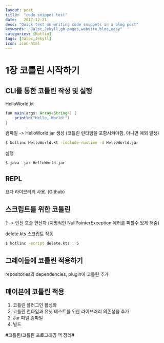 ```yaml
---
layout: post
title:  "code snippet test"
date:   2017-12-21
desc: "Quick test on writing code snippets in a blog post"
keywords: "Jalpc,Jekyll,gh-pages,website,blog,easy"
categories: [Kotlin]
tags: [Jalpc,Jekyll]
icon: icon-html
---
```

# 1장 코틀린 시작하기
## CLI를 통한 코틀린 작성 및 실행
HelloWorld.kt
```Java
fun main(args: Array<String>) {
	println("Hello, World!")
}
```

컴파일 -> HelloWorld.jar 생성 
(코틀린 런타임을 포함시켜야함, 아니면 예외 발생)
```bash
$ kotlinc HelloWorld.kt -include-runtime -d HelloWorld.jar
```

실행
```
$ java -jar HelloWorld.jar
```

## REPL
요다 라이브러리 사용. (Github)

## 스크립트를 위한 코틀린
? -> 안전 호출 연산자 (치명적인 NullPointerException 에러를 피할수 있게 해줌)

delete.kts 스크립트 작동
```bash
$ kotlinc -script delete.kts . 5
```

## 그레이들에 코틀린 적용하기
repositories와 dependencies, plugin에 코틀린 추가

## 메이븐에 코틀린 적용
1. 코틀린 플러그인 활성화
2. 코틀린 런타임과 유닛 테스트를 위한 라이브러리 의존성을 추가
3. Jar 파일 컴파일
4. 빌드


#코틀린/코틀린 프로그래밍 책 정리#
